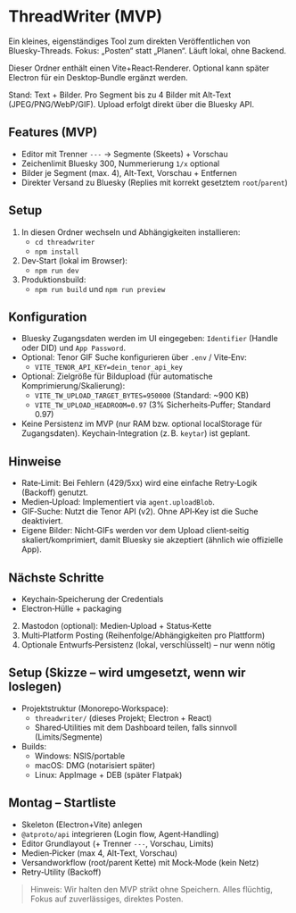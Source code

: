 # ThreadWriter (MVP)

Ein kleines, eigenständiges Tool zum direkten Veröffentlichen von Bluesky‑Threads. Fokus: „Posten“ statt „Planen“. Läuft lokal, ohne Backend.

Dieser Ordner enthält einen Vite+React‑Renderer. Optional kann später Electron für ein Desktop‑Bundle ergänzt werden.

Stand: Text + Bilder. Pro Segment bis zu 4 Bilder mit Alt‑Text (JPEG/PNG/WebP/GIF). Upload erfolgt direkt über die Bluesky API.

## Features (MVP)
- Editor mit Trenner `---` → Segmente (Skeets) + Vorschau
- Zeichenlimit Bluesky 300, Nummerierung `1/x` optional
- Bilder je Segment (max. 4), Alt‑Text, Vorschau + Entfernen
- Direkter Versand zu Bluesky (Replies mit korrekt gesetztem `root`/`parent`)

## Setup
1) In diesen Ordner wechseln und Abhängigkeiten installieren:
   - `cd threadwriter`
   - `npm install`
2) Dev‑Start (lokal im Browser):
   - `npm run dev`
3) Produktionsbuild:
   - `npm run build` und `npm run preview`

## Konfiguration
- Bluesky Zugangsdaten werden im UI eingegeben: `Identifier` (Handle oder DID) und `App Password`.
- Optional: Tenor GIF Suche konfigurieren über `.env` / Vite‑Env:
  - `VITE_TENOR_API_KEY=dein_tenor_api_key`
- Optional: Zielgröße für Bildupload (für automatische Komprimierung/Skalierung):
  - `VITE_TW_UPLOAD_TARGET_BYTES=950000` (Standard: ~900 KB)
  - `VITE_TW_UPLOAD_HEADROOM=0.97` (3% Sicherheits‑Puffer; Standard 0.97)
- Keine Persistenz im MVP (nur RAM bzw. optional localStorage für Zugangsdaten). Keychain‑Integration (z. B. `keytar`) ist geplant.

## Hinweise
- Rate‑Limit: Bei Fehlern (429/5xx) wird eine einfache Retry‑Logik (Backoff) genutzt.
- Medien‑Upload: Implementiert via `agent.uploadBlob`.
 - GIF‑Suche: Nutzt die Tenor API (v2). Ohne API‑Key ist die Suche deaktiviert.
 - Eigene Bilder: Nicht‑GIFs werden vor dem Upload client‑seitig skaliert/komprimiert, damit Bluesky sie akzeptiert (ähnlich wie offizielle App).

## Nächste Schritte
- Keychain‑Speicherung der Credentials
- Electron‑Hülle + packaging
2) Mastodon (optional): Medien‑Upload + Status‑Kette
3) Multi‑Platform Posting (Reihenfolge/Abhängigkeiten pro Plattform)
4) Optionale Entwurfs‑Persistenz (lokal, verschlüsselt) – nur wenn nötig

## Setup (Skizze – wird umgesetzt, wenn wir loslegen)
- Projektstruktur (Monorepo‑Workspace):
  - `threadwriter/` (dieses Projekt; Electron + React)
  - Shared‑Utilities mit dem Dashboard teilen, falls sinnvoll (Limits/Segmente)
- Builds:
  - Windows: NSIS/portable
  - macOS: DMG (notarisiert später)
  - Linux: AppImage + DEB (später Flatpak)

## Montag – Startliste
- Skeleton (Electron+Vite) anlegen
- `@atproto/api` integrieren (Login flow, Agent‑Handling)
- Editor Grundlayout (+ Trenner `---`, Vorschau, Limits)
- Medien‑Picker (max 4, Alt‑Text, Vorschau)
- Versandworkflow (root/parent Kette) mit Mock‑Mode (kein Netz)
- Retry‑Utility (Backoff)

> Hinweis: Wir halten den MVP strikt ohne Speichern. Alles flüchtig, Fokus auf zuverlässiges, direktes Posten.

